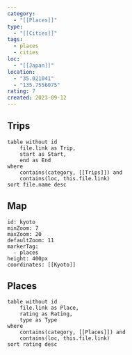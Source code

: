 ```yaml
---
category:
  - "[[Places]]"
type:
  - "[[Cities]]"
tags:
  - places
  - cities
loc:
  - "[[Japan]]"
location:
  - "35.021041"
  - "135.7556075"
rating: 7
created: 2023-09-12
---
```

## Trips

```dataview
table without id
	file.link as Trip,
	start as Start,
	end as End
where
	contains(category, [[Trips]]) and
	contains(loc, this.file.link)
sort file.name desc
```

## Map

```leaflet
id: kyoto
minZoom: 7
maxZoom: 20
defaultZoom: 11
markerTag:
  - places
height: 400px
coordinates: [[Kyoto]]
```

## Places

```dataview
table without id
	file.link as Place,
	rating as Rating,
	type as Type
where
	contains(category, [[Places]]) and
	contains(loc, this.file.link)
sort rating desc
```